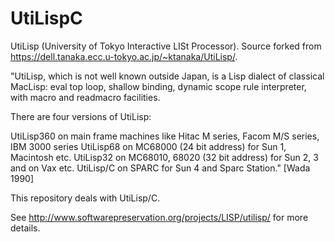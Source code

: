 # UtiLispC

UtiLisp (University of Tokyo Interactive LISt Processor). Source forked from https://dell.tanaka.ecc.u-tokyo.ac.jp/~ktanaka/UtiLisp/.

"UtiLisp, which is not well known outside Japan, is a Lisp dialect of classical MacLisp: eval top loop, shallow binding, dynamic scope rule interpreter, with macro and readmacro facilities.

There are four versions of UtiLisp:

UtiLisp360 on main frame machines like Hitac M series, Facom M/S series, IBM 3000 series
UtiLisp68 on MC68000 (24 bit address) for Sun 1, Macintosh etc.
UtiLisp32 on MC68010, 68020 (32 bit address) for Sun 2, 3 and on Vax etc.
UtiLisp/C on SPARC for Sun 4 and Sparc Station." [Wada 1990]

This repository deals with UtiLisp/C.

See http://www.softwarepreservation.org/projects/LISP/utilisp/ for more details.
